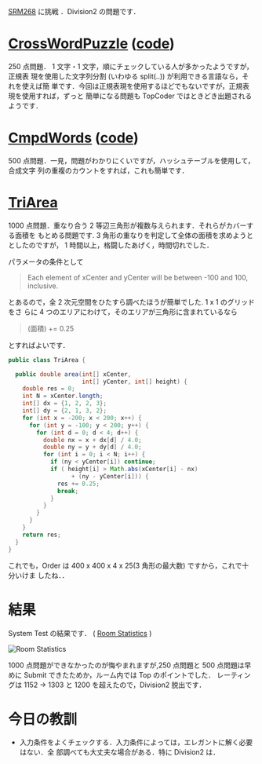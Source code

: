<!--
date: 2005-10-19
slug: srm268
title: SRM268 - Division2脱出
-->

[SRM268](http://www.topcoder.com/stat?c=round_overview&rd=8001) に挑戦
．Division2 の問題です．

# [CrossWordPuzzle](http://www.topcoder.com/stat?c=problem_statement&pm=5867&rd=8001) ([code](http://www.topcoder.com/stat?c=problem_solution&rm=246654&rd=8001&pm=5867&cr=15632820))

250 点問題． 1 文字・1 文字，順にチェックしている人が多かったようですが，正規表
現を使用した文字列分割 (いわゆる split(..)) が利用できる言語なら，それを使えば簡
単です．今回は正規表現を使用するほどでもないですが，正規表現を使用すれば，ずっと
簡単になる問題も TopCoder ではときどき出題されるようです．

# [CmpdWords](http://www.topcoder.com/stat?c=problem_statement&pm=3490&rd=8001) ([code](http://www.topcoder.com/stat?c=problem_solution&rm=246654&rd=8001&pm=3490&cr=15632820))

500 点問題．一見，問題がわかりにくいですが，ハッシュテーブルを使用して，合成文字
列の重複のカウントをすれば，これも簡単です．

# [TriArea](http://www.topcoder.com/stat?c=problem_statement&pm=4699&rd=8001)

1000 点問題．重なり合う 2 等辺三角形が複数与えられます．それらがカバーする面積を
もとめる問題です. 3 角形の重なりを判定して全体の面積を求めようととしたのですが，
1 時間以上，格闘したあげく，時間切れでした．

パラメータの条件として

> Each element of xCenter and yCenter will be between -100 and 100, inclusive.

とあるので，全 2 次元空間をひたすら調べたほうが簡単でした. 1 x 1 のグリッドをさ
らに 4 つのエリアにわけて，そのエリアが三角形に含まれているなら

> (面積) += 0.25

とすればよいです．

```java
public class TriArea {

  public double area(int[] xCenter,
                     int[] yCenter, int[] height) {
    double res = 0;
    int N = xCenter.length;
    int[] dx = {1, 2, 2, 3};
    int[] dy = {2, 1, 3, 2};
    for (int x = -200; x < 200; x++) {
      for (int y = -100; y < 200; y++) {
        for (int d = 0; d < 4; d++) {
          double nx = x + dx[d] / 4.0;
          double ny = y + dy[d] / 4.0;
          for (int i = 0; i < N; i++) {
            if (ny < yCenter[i]) continue;
            if ( height[i] > Math.abs(xCenter[i] - nx)
                  + (ny - yCenter[i])) {
              res += 0.25;
              break;
            }
          }
        }
      }
    }
    return res;
  }
}
```

これでも，Order は 400 x 400 x 4 x 25(3 角形の最大数) ですから，これで十分いけま
したね．．

# 結果

System Test の結果です． (
[Room Statistics](http://www.topcoder.com/stat?c=coder_room_stats&cr=15632820&rd=8001&rm=246654)
)

![Room Statistics](http://static.flickr.com/43/74682258_bc8a562129_o.png)

1000 点問題ができなかったのが悔やまれますが,250 点問題と 500 点問題は早めに
Submit できたためか，ルーム内では Top のポイントでした． レーティングは 1152
-&gt; 1303 と 1200 を超えたので，Division2 脱出です．

# 今日の教訓

- 入力条件をよくチェックする．入力条件によっては，エレガントに解く必要はない．全
  部調べても大丈夫な場合がある．特に Division2 は．
